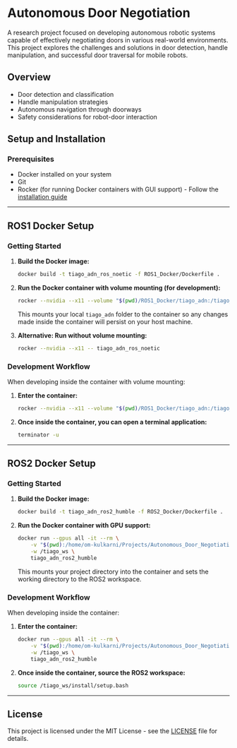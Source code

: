 # Autonomous Door Negotiation

A research project focused on developing autonomous robotic systems capable of effectively negotiating doors in various real-world environments. This project explores the challenges and solutions in door detection, handle manipulation, and successful door traversal for mobile robots.

## Overview

- Door detection and classification
- Handle manipulation strategies
- Autonomous navigation through doorways
- Safety considerations for robot-door interaction

## Setup and Installation

### Prerequisites

- Docker installed on your system
- Git
- Rocker (for running Docker containers with GUI support) - Follow the [installation guide](https://github.com/osrf/rocker)

---

## ROS1 Docker Setup

### Getting Started

1. **Build the Docker image:**

   ```bash
   docker build -t tiago_adn_ros_noetic -f ROS1_Docker/Dockerfile .
   ```

2. **Run the Docker container with volume mounting (for development):**

   ```bash
   rocker --nvidia --x11 --volume "$(pwd)/ROS1_Docker/tiago_adn:/tiago_public_ws/src/tiago_adn" -- tiago_adn_ros_noetic
   ```

   This mounts your local `tiago_adn` folder to the container so any changes made inside the container will persist on your host machine.

3. **Alternative: Run without volume mounting:**

   ```bash
   rocker --nvidia --x11 -- tiago_adn_ros_noetic
   ```

### Development Workflow

When developing inside the container with volume mounting:

1. **Enter the container:**

   ```bash
   rocker --nvidia --x11 --volume "$(pwd)/ROS1_Docker/tiago_adn:/tiago_public_ws/src/tiago_adn" -- tiago_adn_ros_noetic
   ```

2. **Once inside the container, you can open a terminal application:**

   ```bash
   terminator -u
   ```

---

## ROS2 Docker Setup

### Getting Started

1. **Build the Docker image:**

   ```bash
   docker build -t tiago_adn_ros2_humble -f ROS2_Docker/Dockerfile .
   ```

2. **Run the Docker container with GPU support:**

   ```bash
   docker run --gpus all -it --rm \
       -v "$(pwd):/home/om-kulkarni/Projects/Autonomous_Door_Negotiation" \
       -w /tiago_ws \
       tiago_adn_ros2_humble
   ```

   This mounts your project directory into the container and sets the working directory to the ROS2 workspace.

### Development Workflow

When developing inside the container:

1. **Enter the container:**

   ```bash
   docker run --gpus all -it --rm \
       -v "$(pwd):/home/om-kulkarni/Projects/Autonomous_Door_Negotiation" \
       -w /tiago_ws \
       tiago_adn_ros2_humble
   ```

2. **Once inside the container, source the ROS2 workspace:**

   ```bash
   source /tiago_ws/install/setup.bash
   ```

---

## License

This project is licensed under the MIT License - see the [LICENSE](LICENSE) file for details.